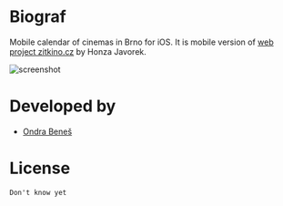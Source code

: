Biograf
=======

Mobile calendar of cinemas in Brno for iOS. It is mobile version of
[web project zitkino.cz](https://github.com/honzajavorek/zitkino) by Honza Javorek.

![screenshot](http://f.cl.ly/items/0U0F3e0V1e1D37301b3N/iOS%20Simulator%20Screen%20shot%20%20Aug%2023,%202012%208.03.54%20.png)


Developed by
============

* [Ondra Beneš](http://ptaci.trus.cz)


License
=======

	Don't know yet